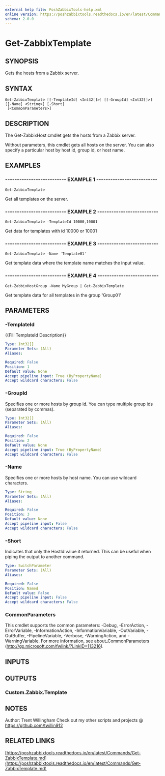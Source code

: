 ```yaml
---
external help file: PoshZabbixTools-help.xml
online version: https://poshzabbixtools.readthedocs.io/en/latest/Commands/Get-ZabbixTemplate.md
schema: 2.0.0
---
```


# Get-ZabbixTemplate

## SYNOPSIS
Gets the hosts from a Zabbix server.

## SYNTAX

```
Get-ZabbixTemplate [[-TemplateId] <Int32[]>] [[-GroupId] <Int32[]>] [[-Name] <String>] [-Short]
 [<CommonParameters>]
```

## DESCRIPTION
The Get-ZabbixHost cmdlet gets the hosts from a Zabbix server.

Without parameters, this cmdlet gets all hosts on the server. 
You can also specify a particular host by host id, group id, or host name.

## EXAMPLES

### -------------------------- EXAMPLE 1 --------------------------
```
Get-ZabbixTemplate
```

Get all templates on the server.

### -------------------------- EXAMPLE 2 --------------------------
```
Get-ZabbixTemplate -TemplateId 10000,10001
```

Get data for templates with id 10000 or 10001

### -------------------------- EXAMPLE 3 --------------------------
```
Get-ZabbixTemplate -Name 'Template01'
```

Get template data where the template name matches the input value.

### -------------------------- EXAMPLE 4 --------------------------
```
Get-ZabbixHostGroup -Name MyGroup | Get-ZabbixTemplate
```

Get template data for all templates in the group 'Group01'

## PARAMETERS

### -TemplateId
{{Fill TemplateId Description}}

```yaml
Type: Int32[]
Parameter Sets: (All)
Aliases: 

Required: False
Position: 1
Default value: None
Accept pipeline input: True (ByPropertyName)
Accept wildcard characters: False
```

### -GroupId
Specifies one or more hosts by group id.
You can type multiple group ids (separated by commas).

```yaml
Type: Int32[]
Parameter Sets: (All)
Aliases: 

Required: False
Position: 2
Default value: None
Accept pipeline input: True (ByPropertyName)
Accept wildcard characters: False
```

### -Name
Specifies one or more hosts by host name. 
You can use wildcard characters.

```yaml
Type: String
Parameter Sets: (All)
Aliases: 

Required: False
Position: 3
Default value: None
Accept pipeline input: False
Accept wildcard characters: False
```

### -Short
Indicates that only the HostId value it returned. 
This can be useful when piping the output to another command.

```yaml
Type: SwitchParameter
Parameter Sets: (All)
Aliases: 

Required: False
Position: Named
Default value: False
Accept pipeline input: False
Accept wildcard characters: False
```

### CommonParameters
This cmdlet supports the common parameters: -Debug, -ErrorAction, -ErrorVariable, -InformationAction, -InformationVariable, -OutVariable, -OutBuffer, -PipelineVariable, -Verbose, -WarningAction, and -WarningVariable. For more information, see about_CommonParameters (http://go.microsoft.com/fwlink/?LinkID=113216).

## INPUTS

## OUTPUTS

### Custom.Zabbix.Template

## NOTES
Author: Trent Willingham
Check out my other scripts and projects @ https://github.com/twillin912

## RELATED LINKS

[https://poshzabbixtools.readthedocs.io/en/latest/Commands/Get-ZabbixTemplate.md](https://poshzabbixtools.readthedocs.io/en/latest/Commands/Get-ZabbixTemplate.md)

